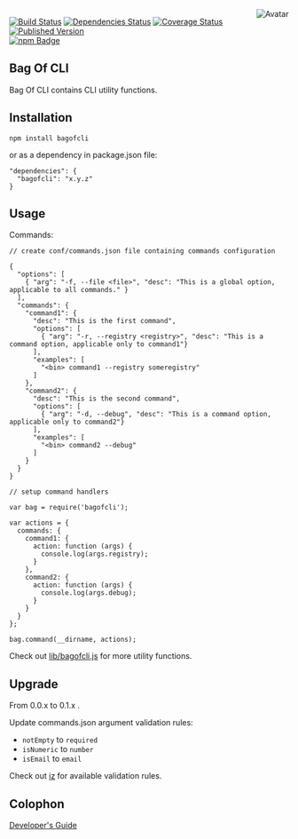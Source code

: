 <img align="right" src="https://raw.github.com/cliffano/bagofcli/master/avatar.jpg" alt="Avatar"/>

[![Build Status](https://secure.travis-ci.org/cliffano/bagofcli.png?branch=master)](http://travis-ci.org/cliffano/bagofcli)
[![Dependencies Status](https://david-dm.org/cliffano/bagofcli.png)](http://david-dm.org/cliffano/bagofcli)
[![Coverage Status](https://coveralls.io/repos/cliffano/bagofcli/badge.png?branch=master)](https://coveralls.io/r/cliffano/bagofcli?branch=master)
[![Published Version](https://badge.fury.io/js/bagofcli.png)](http://badge.fury.io/js/bagofcli)
<br/>
[![npm Badge](https://nodei.co/npm/bagofcli.png)](http://npmjs.org/package/bagofcli)

Bag Of CLI
----------

Bag Of CLI contains CLI utility functions.

Installation
------------

    npm install bagofcli

or as a dependency in package.json file:

    "dependencies": {
      "bagofcli": "x.y.z"
    }

Usage
-----

Commands:

    // create conf/commands.json file containing commands configuration

    {
      "options": [
        { "arg": "-f, --file <file>", "desc": "This is a global option, applicable to all commands." }
      ],
      "commands": {
        "command1": {
          "desc": "This is the first command",
          "options": [
            { "arg": "-r, --registry <registry>", "desc": "This is a command option, applicable only to command1"}
          ],
          "examples": [
            "<bin> command1 --registry someregistry"
          ]
        },
        "command2": {
          "desc": "This is the second command",
          "options": [
            { "arg": "-d, --debug", "desc": "This is a command option, applicable only to command2"}
          ],
          "examples": [
            "<bin> command2 --debug"
          ]
        }
      }
    }

    // setup command handlers

    var bag = require('bagofcli');

    var actions = {
      commands: {
        command1: {
          action: function (args) {
            console.log(args.registry);
          }
        },
        command2: {
          action: function (args) {
            console.log(args.debug); 
          }
        }
      }
    };

    bag.command(__dirname, actions);

Check out [lib/bagofcli.js](https://github.com/cliffano/bagofcli/blob/master/lib/bagofcli.js) for more utility functions.

Upgrade
-------

From 0.0.x to 0.1.x .

Update commands.json argument validation rules:

* `notEmpty` to `required`
* `isNumeric` to `number`
* `isEmail` to `email`

Check out [iz](http://npmjs.org/package/iz) for available validation rules.

Colophon
--------

[Developer's Guide](http://cliffano.github.io/developers_guide.html#nodejs)
